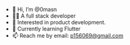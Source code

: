 - 👋 Hi, I’m @0masn
- 👨‍💻 A full stack developer
- 👀 Interested in product development.
- 🌱 Currently learning Flutter
- 📫 Reach me by email: p156069@gmail.com

<!---
0masn/0masn is a ✨ special ✨ repository because its `README.md` (this file) appears on your GitHub profile.
You can click the Preview link to take a look at your changes.
--->
